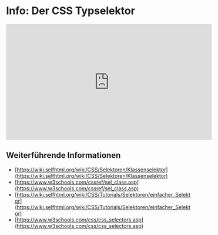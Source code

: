 # Info: Der CSS Typselektor
<iframe title="CSS Selektoren 02: Klassenselektor (Tabellenbeispiel)" width="560" height="315" src="https://zumvideo.de/videos/embed/ca5dfee2-d7da-4bac-8d34-8104cd8f3fa7" frameborder="0" allowfullscreen="" sandbox="allow-same-origin allow-scripts allow-popups"></iframe>

## Weiterführende Informationen
- [https://wiki.selfhtml.org/wiki/CSS/Selektoren/Klassenselektor](https://wiki.selfhtml.org/wiki/CSS/Selektoren/Klassenselektor)
- [https://www.w3schools.com/cssref/sel_class.asp](https://www.w3schools.com/cssref/sel_class.asp)
- [https://wiki.selfhtml.org/wiki/CSS/Tutorials/Selektoren/einfacher_Selektor](https://wiki.selfhtml.org/wiki/CSS/Tutorials/Selektoren/einfacher_Selektor)
- [https://www.w3schools.com/css/css_selectors.asp](https://www.w3schools.com/css/css_selectors.asp)
